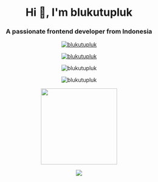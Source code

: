 <h1 align="center">Hi 👋, I'm blukutupluk</h1>
<h3 align="center">A passionate frontend developer from Indonesia</h3>

<p align="center">
  <a href="https://github.com/blukutupluk">
    <img src="https://komarev.com/ghpvc/?username=blukutupluk&label=Profile%20views&color=0e75b6&style=flat" alt="blukutupluk" />
  </a>
</p>

<p align="center">
  <a href="https://github.com/ryo-ma/github-profile-trophy">
    <img src="https://github-profile-trophy.vercel.app/?username=blukutupluk" alt="blukutupluk" />
  </a>
</p>

<p align="center">
  <img src="https://github-readme-stats.vercel.app/api?username=blukutupluk&show_icons=true&locale=en" alt="blukutupluk" />
</p>

<p align="center">
  <img src="https://github-readme-streak-stats.herokuapp.com/?user=blukutupluk&" alt="blukutupluk" />
</p>

<!-- Animasi bisa menggunakan GIF -->
<p align="center">
  <img src="https://media.giphy.com/media/3o7TKtnuHOHHUjR38Y/giphy.gif" width="200">
</p>

<!-- Atau SVG animasi, misalnya dari https://readme-typing-svg.herokuapp.com/ -->
<p align="center">
  <img src="https://readme-typing-svg.herokuapp.com/?lines=Welcome+to+my+profile!;Have+a+great+day!&center=true&width=500&height=50">
</p>